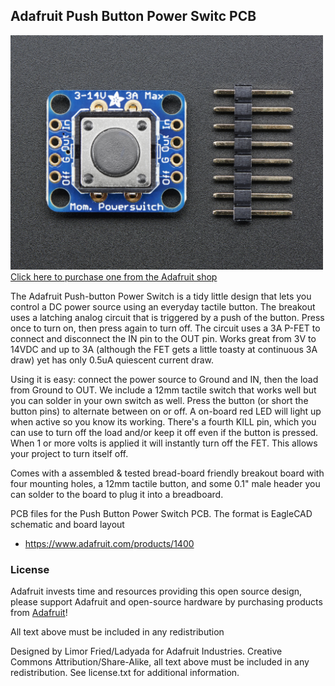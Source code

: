 ## Adafruit Push Button Power Switc PCB
<a href="http://www.adafruit.com/products/1400"><img src="assets/image.jpg?raw=true" width="500px"><br/>
Click here to purchase one from the Adafruit shop</a>

The Adafruit Push-button Power Switch is a tidy little design that lets you control a DC power source using an everyday tactile button. The breakout uses a latching analog circuit that is triggered by a push of the button. Press once to turn on, then press again to turn off. The circuit uses a 3A P-FET to connect and disconnect the IN pin to the OUT pin. Works great from 3V to 14VDC and up to 3A (although the FET gets a little toasty at continuous 3A draw) yet has only 0.5uA quiescent current draw.

Using it is easy: connect the power source to Ground and IN, then the load from Ground to OUT. We include a 12mm tactile switch that works well but you can solder in your own switch as well. Press the button (or short the button pins) to alternate between on or off. A on-board red LED will light up when active so you know its working. There's a fourth KILL pin, which you can use to turn off the load and/or keep it off even if the button is pressed. When 1 or more volts is applied it will instantly turn off the FET. This allows your project to turn itself off.

Comes with a assembled & tested bread-board friendly breakout board with four mounting holes, a 12mm tactile button, and some 0.1" male header you can solder to the board to plug it into a breadboard.

PCB files for the Push Button Power Switch PCB. The format is EagleCAD schematic and board layout
- https://www.adafruit.com/products/1400

### License

Adafruit invests time and resources providing this open source design, please support Adafruit and open-source hardware by purchasing products from [Adafruit](https://www.adafruit.com)!

All text above must be included in any redistribution

Designed by Limor Fried/Ladyada for Adafruit Industries.
Creative Commons Attribution/Share-Alike, all text above must be included in any redistribution. 
See license.txt for additional information.
